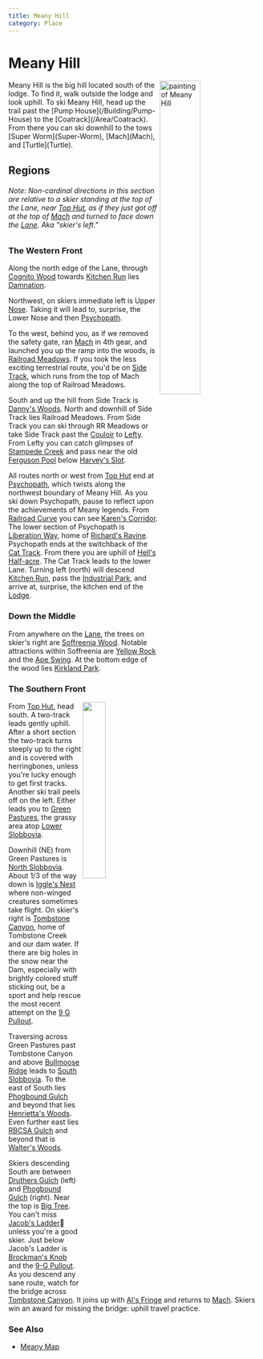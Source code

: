 ```yaml
---
title: Meany Hill
category: Place
---
```

# Meany Hill
<img src="/img/1950-Meany-Hill.jpeg" style="width: 40%;" alt="painting of Meany Hill" align="right">
Meany Hill is the big hill located south of the lodge. To find it, walk outside the lodge and look uphill. To ski Meany Hill, head up the trail past the [Pump House](/Building/Pump-House) to the [Coatrack](/Area/Coatrack). From there you can ski downhill to the tows [Super Worm](Super-Worm), [Mach](Mach), and [Turtle](Turtle).

## Regions

###### Note: Non-cardinal directions in this section are relative to a skier standing at the top of the Lane, near [Top Hut](/Top-Hut), as if they just got off at the top of [Mach](/Mach) and turned to face down the [Lane](/Run/Lane). Aka "skier's left."

### The Western Front

Along the north edge of the Lane, through [Cognito Wood](/Run/Cognito-Wood) towards [Kitchen Run](/Run/Kitchen-Run) lies [Damnation](/Run/Damnation).

Northwest, on skiers immediate left is Upper [Nose](/Run/Nose). Taking it will lead to, surprise, the Lower Nose and then [Psychopath](/Run/Psychopath).

To the west, behind you, as if we removed the safety gate, ran [Mach](/Mach) in 4th gear, and launched you up the ramp into the woods, is [Railroad Meadows](/Run/Railroad-Meadows). If you took the less exciting terrestrial route, you'd be on [Side Track](/Run/Side-Track), which runs from the top of Mach along the top of Railroad Meadows.

South and up the hill from Side Track is [Danny's Woods](/Area/Danny's-Woods). North and downhill of Side Track lies Railroad Meadows. From Side Track you can ski through RR Meadows or take Side Track past the [Couloir](/Area/Couloir) to [Lefty](/Run/Lefty). From Lefty you can catch glimpses of [Stampede Creek](/Area/Stampede-Creek) and pass near the old [Ferguson Pool](/Area/Ferguson-Pool) below [Harvey's Slot](/Run/Harvey's-Slot).

All routes north or west from [Top Hut](/Top-Hut) end at [Psychopath](/Run/Psychopath), which twists along the northwest boundary of Meany Hill. As you ski down Psychopath, pause to reflect upon the achievements of Meany legends. From [Railroad Curve](/Area/Railroad-Curve) you can see [Karen's Corridor](/Area/Karen's-Corridor). The lower section of Psychopath is [Liberation Way](/Run/Liberation-Way), home of [Richard's Ravine](/Area/Richard's-Ravine). Psychopath ends at the switchback of the [Cat Track](/Run/Cat-Track). From there you are uphill of [Hell's Half-acre](/Area/Hell's-Half-acre). The Cat Track leads to the lower Lane. Turning left (north) will descend [Kitchen Run](/Run/Kitchen-Run), pass the [Industrial Park](/Industrial-Park), and arrive at, surprise, the kitchen end of the [Lodge](/Lodge).

### Down the Middle

From anywhere on the [Lane](/Run/Lane), the trees on skier's right are [Soffreenia Wood](/Run/Soffreenia-Wood). Notable attractions within Soffreenia are [Yellow Rock](/Area/Yellow-Rock) and the [Ape Swing](/Area/Ape-Swing). At the bottom edge of the wood lies [Kirkland Park](/Run/Kirkland-Park).

### The Southern Front
<img src="/img/2020-to-Slobbovia.jpeg" align="right" style="width: 30%;">

From [Top Hut](/Top-Hut), head south. A two-track leads gently uphill. After a short section the two-track turns steeply up to the right and is covered with herringbones, unless you're lucky enough to get first tracks. Another ski trail peels off on the left. Either leads you to [Green Pastures](/Area/Green-Pastures), the grassy area atop [Lower Slobbovia](/Run/Lower-Slobbovia).

Downhill (NE) from Green Pastures is [North Slobbovia](/Run/North-Slobbovia). About 1/3 of the way down is [Iggle's Nest](/Area/Iggle's-Nest) where non-winged creatures sometimes take flight. On skier's right is [Tombstone Canyon](/Area/Tombstone-Canyon), home of Tombstone Creek and our dam water. If there are big holes in the snow near the Dam, especially with brightly colored stuff sticking out, be a sport and help rescue the most recent attempt on the [9 G Pullout](/Area/9-G-Pullout).

Traversing across Green Pastures past Tombstone Canyon and above [Bullmoose Ridge](/Area/Bullmoose-Ridge) leads to [South Slobbovia](/Run/South-Slobbovia). To the east of South lies [Phogbound Gulch](/Area/Phogbound-Gulch) and beyond that lies [Henrietta's Woods](/Run/Henrietta's-Woods). Even further east lies [RBCSA Gulch](/Area/RBCSA-Gulch) and beyond that is [Walter's Woods](/Run/Walter's-Woods).

Skiers descending South are between [Druthers Gulch](/Area/Druthers-Gulch) (left) and [Phogbound Gulch](/Area/Phogbound-Gulch) (right). Near the top is [Big Tree](/Area/Big-Tree). You can't miss [Jacob's Ladder](/Area/Jacob's-Ladder)🗼 unless you're a good skier. Just below Jacob's Ladder is [Brockman's Knob](/Area/Brockman's-Knob) and the [9-G Pullout](/Area/9-G-Pullout). As you descend any sane route, watch for the bridge across [Tombstone Canyon](/Area/Tombstone-Canyon). It joins up with [Al's Fringe](/Run/Al's-Fringe) and returns to [Mach](/Run/Mach). Skiers win an award for missing the bridge: uphill travel practice.

### See Also
- [Meany Map](/Meany-Map)

